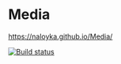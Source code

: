 # Media

https://naloyka.github.io/Media/

[![Build status](https://ci.appveyor.com/api/projects/status/ps6t6tqjqj37um0r?svg=true)](https://ci.appveyor.com/project/Naloyka/media)
